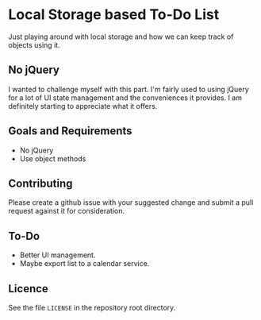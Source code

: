 # Local Storage based To-Do List
Just playing around with local storage and how we can keep track of objects using it.

## No jQuery
I wanted to challenge myself with this part. I'm fairly used to using jQuery for a lot of UI state management and the conveniences it provides. I am definitely starting to appreciate what it offers.

## Goals and Requirements
* No jQuery
* Use object methods

## Contributing
Please create a github issue with your suggested change and submit a pull request against it for consideration.

## To-Do
* Better UI management.
* Maybe export list to a calendar service.

## Licence
See the file `LICENSE` in the repository root directory.